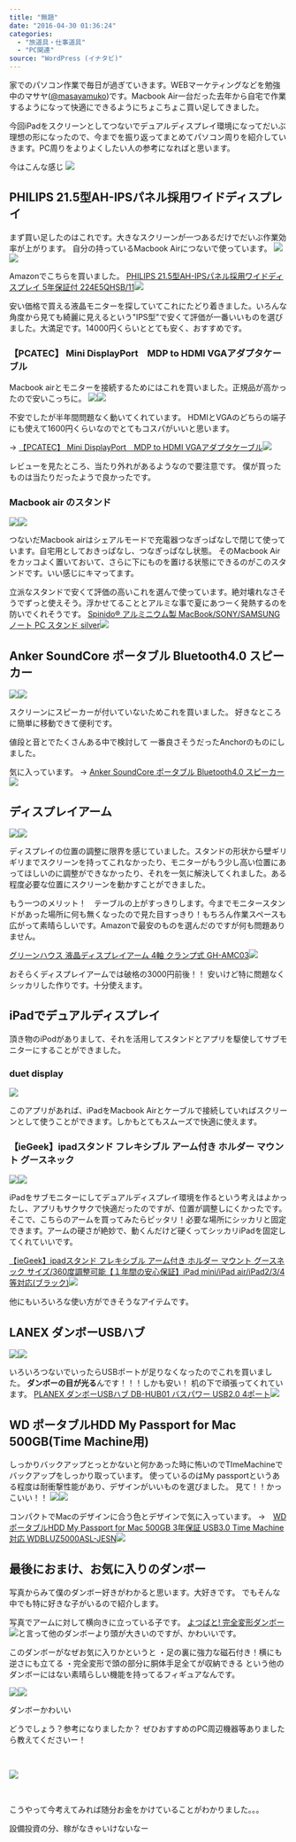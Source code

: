 ```yaml
---
title: "無題"
date: "2016-04-30 01:36:24"
categories:
  - "旅道具・仕事道具"
  - "PC関連"
source: "WordPress (イナタビ)"
---
```


家でのパソコン作業で毎日が過ぎていきます。WEBマーケティングなどを勉強中のマサヤ([@masayamuko](https://twitter.com/MasayaMuko))です。Macbook Air一台だった去年から自宅で作業するようになって快適にできるようにちょこちょこ買い足してきました。

今回iPadをスクリーンとしてつないでデュアルディスプレイ環境になってだいぶ理想の形になったので、今までを振り返ってまとめてパソコン周りを紹介していきます。PC周りをよりよくしたい人の参考になればと思います。

今はこんな感じ
![](https://masayamuko.com/wp/wp-content/uploads/2016/04/ChNERMIVEAAMqmA.jpg)
## PHILIPS 21.5型AH-IPSパネル採用ワイドディスプレイ
まず買い足したのはこれです。大きなスクリーンが一つあるだけでだいぶ作業効率が上がります。
自分の持っているMacbook Airにつないで使っています。
[![](http://ws-fe.amazon-adsystem.com/widgets/q?_encoding=UTF8&ASIN=B00F4IETSW&Format=_SL250_&ID=AsinImage&MarketPlace=JP&ServiceVersion=20070822&WS=1&tag=masaya041-22)](http://www.amazon.co.jp/gp/product/B00F4IETSW/ref=as_li_ss_il?ie=UTF8&camp=247&creative=7399&creativeASIN=B00F4IETSW&linkCode=as2&tag=masaya041-22)![](http://ir-jp.amazon-adsystem.com/e/ir?t=masaya041-22&l=as2&o=9&a=B00F4IETSW)

Amazonでこちらを買いました。
[PHILIPS 21.5型AH-IPSパネル採用ワイドディスプレイ 5年保証付 224E5QHSB/11](http://www.amazon.co.jp/gp/product/B00F4IETSW/ref=as_li_ss_tl?ie=UTF8&camp=247&creative=7399&creativeASIN=B00F4IETSW&linkCode=as2&tag=masaya041-22)![](http://ir-jp.amazon-adsystem.com/e/ir?t=masaya041-22&l=as2&o=9&a=B00F4IETSW)

安い価格で買える液晶モニターを探していてこれにたどり着きました。いろんな角度から見ても綺麗に見えるという"IPS型"で安くて評価が一番いいものを選びました。大満足です。14000円くらいととても安く、おすすめです。
### 【PCATEC】 Mini DisplayPort　MDP to HDMI VGAアダプタケーブル
Macbook airとモニターを接続するためにはこれを買いました。正規品が高かったので安いこっちに。
[![](http://ws-fe.amazon-adsystem.com/widgets/q?_encoding=UTF8&ASIN=B00LIPQNG6&Format=_SL250_&ID=AsinImage&MarketPlace=JP&ServiceVersion=20070822&WS=1&tag=masaya041-22)](http://www.amazon.co.jp/gp/product/B00LIPQNG6/ref=as_li_ss_il?ie=UTF8&camp=247&creative=7399&creativeASIN=B00LIPQNG6&linkCode=as2&tag=masaya041-22)![](http://ir-jp.amazon-adsystem.com/e/ir?t=masaya041-22&l=as2&o=9&a=B00LIPQNG6)

不安でしたが半年間問題なく動いてくれています。
HDMIとVGAのどちらの端子にも使えて1600円くらいなのでとてもコスパがいいと思います。

→ [【PCATEC】 Mini DisplayPort　MDP to HDMI VGAアダプタケーブル](http://www.amazon.co.jp/gp/product/B00LIPQNG6/ref=as_li_ss_tl?ie=UTF8&camp=247&creative=7399&creativeASIN=B00LIPQNG6&linkCode=as2&tag=masaya041-22)![](http://ir-jp.amazon-adsystem.com/e/ir?t=masaya041-22&l=as2&o=9&a=B00LIPQNG6)

レビューを見たところ、当たり外れがあるようなので要注意です。
僕が買ったものは当たりだったようで良かったです。
### Macbook air のスタンド
[![](http://ws-fe.amazon-adsystem.com/widgets/q?_encoding=UTF8&ASIN=B015A2ECWY&Format=_SL250_&ID=AsinImage&MarketPlace=JP&ServiceVersion=20070822&WS=1&tag=masaya041-22)](http://www.amazon.co.jp/gp/product/B015A2ECWY/ref=as_li_ss_il?ie=UTF8&camp=247&creative=7399&creativeASIN=B015A2ECWY&linkCode=as2&tag=masaya041-22)![](http://ir-jp.amazon-adsystem.com/e/ir?t=masaya041-22&l=as2&o=9&a=B015A2ECWY)

つないだMacbook airはシェアルモードで充電器つなぎっぱなしで閉じて使っています。自宅用としておきっぱなし、つなぎっぱなし状態。
そのMacbook Airをカッコよく置いておいて、さらに下にものを置ける状態にできるのがこのスタンドです。いい感じにキマってます。

立派なスタンドで安くて評価の高いこれを選んで使っています。絶対壊れなさそうでずっと使えそう。浮かせてることとアルミな事で夏にあつーく発熱するのを防いでくれそうです。
[Spinido® アルミニウム製 MacBook/SONY/SAMSUNG ノート PC スタンド silver](http://www.amazon.co.jp/gp/product/B015A2ECWY/ref=as_li_ss_tl?ie=UTF8&camp=247&creative=7399&creativeASIN=B015A2ECWY&linkCode=as2&tag=masaya041-22)![](http://ir-jp.amazon-adsystem.com/e/ir?t=masaya041-22&l=as2&o=9&a=B015A2ECWY)
## Anker SoundCore ポータブル Bluetooth4.0 スピーカー
[![](http://ws-fe.amazon-adsystem.com/widgets/q?_encoding=UTF8&ASIN=B016XKHLCK&Format=_SL250_&ID=AsinImage&MarketPlace=JP&ServiceVersion=20070822&WS=1&tag=masaya041-22)](http://www.amazon.co.jp/gp/product/B016XKHLCK/ref=as_li_ss_il?ie=UTF8&camp=247&creative=7399&creativeASIN=B016XKHLCK&linkCode=as2&tag=masaya041-22)![](http://ir-jp.amazon-adsystem.com/e/ir?t=masaya041-22&l=as2&o=9&a=B016XKHLCK)

スクリーンにスピーカーが付いていないためこれを買いました。
好きなところに簡単に移動できて便利です。

値段と音とでたくさんある中で検討して
一番良さそうだったAnchorのものにしました。

気に入っています。
→ [Anker SoundCore ポータブル Bluetooth4.0 スピーカー](http://www.amazon.co.jp/gp/product/B016XKHLCK/ref=as_li_ss_tl?ie=UTF8&camp=247&creative=7399&creativeASIN=B016XKHLCK&linkCode=as2&tag=masaya041-22)![](http://ir-jp.amazon-adsystem.com/e/ir?t=masaya041-22&l=as2&o=9&a=B016XKHLCK)
## ディスプレイアーム
[![](http://ws-fe.amazon-adsystem.com/widgets/q?_encoding=UTF8&ASIN=B003X519EU&Format=_SL250_&ID=AsinImage&MarketPlace=JP&ServiceVersion=20070822&WS=1&tag=masaya041-22)](http://www.amazon.co.jp/gp/product/B003X519EU/ref=as_li_ss_il?ie=UTF8&camp=247&creative=7399&creativeASIN=B003X519EU&linkCode=as2&tag=masaya041-22)![](http://ir-jp.amazon-adsystem.com/e/ir?t=masaya041-22&l=as2&o=9&a=B003X519EU)

ディスプレイの位置の調整に限界を感じていました。スタンドの形状から壁ギリギリまでスクリーンを持ってこれなかったり、モニターがもう少し高い位置にあってほしいのに調整ができなかったり、それを一気に解決してくれました。ある程度必要な位置にスクリーンを動かすことができました。

もう一つのメリット！　テーブルの上がすっきりします。今までモニタースタンドがあった場所に何も無くなったので見た目すっきり！もちろん作業スペースも広がって素晴らしいです。Amazonで最安のものを選んだのですが何も問題ありません。

[グリーンハウス 液晶ディスプレイアーム 4軸 クランプ式 GH-AMC03](http://www.amazon.co.jp/gp/product/B003X519EU/ref=as_li_ss_tl?ie=UTF8&camp=247&creative=7399&creativeASIN=B003X519EU&linkCode=as2&tag=masaya041-22)![](http://ir-jp.amazon-adsystem.com/e/ir?t=masaya041-22&l=as2&o=9&a=B003X519EU)

おそらくディスプレイアームでは破格の3000円前後！！
安いけど特に問題なくシッカリした作りです。十分使えます。
## iPadでデュアルディスプレイ
頂き物のiPodがありまして、それを活用してスタンドとアプリを駆使してサブモニターにすることができました。
### duet display
![](https://masayamuko.com/wp/wp-content/uploads/2016/04/スクリーンショット-2016-04-30-1.33.38-1024x549.png)

このアプリがあれば、iPadをMacbook Airとケーブルで接続していればスクリーンとして使うことができます。しかもとてもスムーズで快適に使えます。
### 【ieGeek】ipadスタンド フレキシブル アーム付き ホルダー マウント グースネック
[![](http://ws-fe.amazon-adsystem.com/widgets/q?_encoding=UTF8&ASIN=B010B13PF4&Format=_SL250_&ID=AsinImage&MarketPlace=JP&ServiceVersion=20070822&WS=1&tag=masaya041-22)](http://www.amazon.co.jp/gp/product/B010B13PF4/ref=as_li_ss_il?ie=UTF8&camp=247&creative=7399&creativeASIN=B010B13PF4&linkCode=as2&tag=masaya041-22)![](http://ir-jp.amazon-adsystem.com/e/ir?t=masaya041-22&l=as2&o=9&a=B010B13PF4)

iPadをサブモニターにしてデュアルディスプレイ環境を作るという考えはよかったし、アプリもサクサクで快適だったのですが、位置が調整しにくかったです。そこで、こちらのアームを買ってみたらピッタリ！必要な場所にシッカリと固定できます。アームの硬さが絶妙で、動くんだけど硬くってシッカリiPadを固定してくれていいです。

[【ieGeek】ipadスタンド フレキシブル アーム付き ホルダー マウント グースネック サイズ/360度調整可能【１年間の安心保証】iPad mini/iPad air/iPad2/3/4等対応(ブラック)](http://www.amazon.co.jp/gp/product/B010B13PF4/ref=as_li_ss_tl?ie=UTF8&camp=247&creative=7399&creativeASIN=B010B13PF4&linkCode=as2&tag=masaya041-22)![](http://ir-jp.amazon-adsystem.com/e/ir?t=masaya041-22&l=as2&o=9&a=B010B13PF4)

他にもいろいろな使い方ができそうなアイテムです。
## LANEX ダンボーUSBハブ
[![](http://ws-fe.amazon-adsystem.com/widgets/q?_encoding=UTF8&ASIN=B00MMWDB6E&Format=_SL250_&ID=AsinImage&MarketPlace=JP&ServiceVersion=20070822&WS=1&tag=masaya041-22)](http://www.amazon.co.jp/gp/product/B00MMWDB6E/ref=as_li_ss_il?ie=UTF8&camp=247&creative=7399&creativeASIN=B00MMWDB6E&linkCode=as2&tag=masaya041-22)![](http://ir-jp.amazon-adsystem.com/e/ir?t=masaya041-22&l=as2&o=9&a=B00MMWDB6E)

いろいろつないでいったらUSBポートが足りなくなったのでこれを買いました。
**ダンボーの目が光る**んです！！！しかも安い！
机の下で頑張ってくれています。
[PLANEX ダンボーUSBハブ DB-HUB01 バスパワー USB2.0 4ポート](http://www.amazon.co.jp/gp/product/B00MMWDB6E/ref=as_li_ss_tl?ie=UTF8&camp=247&creative=7399&creativeASIN=B00MMWDB6E&linkCode=as2&tag=masaya041-22)![](http://ir-jp.amazon-adsystem.com/e/ir?t=masaya041-22&l=as2&o=9&a=B00MMWDB6E)
## WD ポータブルHDD My Passport for Mac 500GB(Time Machine用)
しっかりバックアップとっとかないと何かあった時に怖いのでTImeMachineでバックアップをしっかり取っています。
使っているのはMy passportというある程度は耐衝撃性能があり、デザインがいいものを選びました。
見て！！かっこいい！！
[![](http://ws-fe.amazon-adsystem.com/widgets/q?_encoding=UTF8&ASIN=B00D1I2ES4&Format=_SL250_&ID=AsinImage&MarketPlace=JP&ServiceVersion=20070822&WS=1&tag=masaya041-22)](http://www.amazon.co.jp/gp/product/B00D1I2ES4/ref=as_li_ss_il?ie=UTF8&camp=247&creative=7399&creativeASIN=B00D1I2ES4&linkCode=as2&tag=masaya041-22)![](http://ir-jp.amazon-adsystem.com/e/ir?t=masaya041-22&l=as2&o=9&a=B00D1I2ES4)

コンパクトでMacのデザインに合う色とデザインで気に入っています。
→　[WD ポータブルHDD My Passport for Mac 500GB 3年保証 USB3.0 Time Machine対応 WDBLUZ5000ASL-JESN](http://www.amazon.co.jp/gp/product/B00D1I2ES4/ref=as_li_ss_tl?ie=UTF8&camp=247&creative=7399&creativeASIN=B00D1I2ES4&linkCode=as2&tag=masaya041-22)![](http://ir-jp.amazon-adsystem.com/e/ir?t=masaya041-22&l=as2&o=9&a=B00D1I2ES4)
## 最後におまけ、お気に入りのダンボー
写真からみて僕のダンボー好きがわかると思います。大好きです。
でもそんな中でも特に好きな子がいるので紹介します。

写真でアームに対して横向きに立っている子です。
[よつばと! 完全変形ダンボー ](http://www.amazon.co.jp/gp/product/B00OGXYI2S/ref=as_li_ss_tl?ie=UTF8&camp=247&creative=7399&creativeASIN=B00OGXYI2S&linkCode=as2&tag=masaya041-22)![](http://ir-jp.amazon-adsystem.com/e/ir?t=masaya041-22&l=as2&o=9&a=B00OGXYI2S)と言って他のダンボーより頭が大きいのですが、かわいいです。

このダンボーがなぜお気に入りかというと
・足の裏に強力な磁石付き！横にも逆さにも立てる
・完全変形で頭の部分に胴体手足全てが収納できる
という他のダンボーにはない素晴らしい機能を持ってるフィギュアなんです。

[![](http://ws-fe.amazon-adsystem.com/widgets/q?_encoding=UTF8&ASIN=B00OGXYI2S&Format=_SL250_&ID=AsinImage&MarketPlace=JP&ServiceVersion=20070822&WS=1&tag=masaya041-22)](http://www.amazon.co.jp/gp/product/B00OGXYI2S/ref=as_li_ss_il?ie=UTF8&camp=247&creative=7399&creativeASIN=B00OGXYI2S&linkCode=as2&tag=masaya041-22)![](http://ir-jp.amazon-adsystem.com/e/ir?t=masaya041-22&l=as2&o=9&a=B00OGXYI2S)

ダンボーかわいい

どうでしょう？参考になりましたか？
ぜひおすすめのPC周辺機器等ありましたら教えてくださいー！

 

![](https://masayamuko.com/wp/wp-content/uploads/2016/04/ChNERMIVEAAMqmA.jpg)

 

こうやって今考えてみれば随分お金をかけていることがわかりました。。。

設備投資の分、稼がなきゃいけないなー